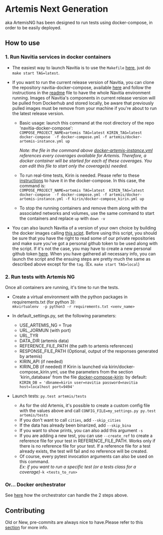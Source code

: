 # Artemis Next Generation

aka ArtemisNG has been designed to run tests using docker-compose, in order to be easily deployed.

## How to use

### 1. Run Navitia services in docker containers

*   The easiest way to launch Navitia is to use the `Makefile` [here](https://github.com/CanalTP/artemis/blob/master/Makefile), just do `make start TAG=latest`.

*   If you want to run the current release version of Navitia, you can clone the repository navitia-docker-compose, available [here](https://github.com/CanalTP/navitia-docker-compose) and follow the instructions in the [readme](https://github.com/CanalTP/navitia-docker-compose/blob/master/README.md) file to have the whole Navitia environment running. Images of Navitia's components in current release version will be pulled from Dockerhub and stored locally, be aware that previously pulled images must be remove from your machine if you're about to run the latest release version.

    - Basic usage: launch this command at the root directory of the repo 'navitia-docker-compose':\
    `COMPOSE_PROJECT_NAME=artemis TAG=latest KIRIN_TAG=latest docker-compose  -f docker-compose.yml -f artemis/docker-artemis-instance.yml up`

        *Note: the file in the command above [docker-artemis-instance.yml](https://github.com/CanalTP/navitia-docker-compose/blob/master/artemis/docker-artemis-instance.yml) references every coverages available for Artemis. Therefore, a docker container will be started for each of these coverages. You can edit this file to start only the coverage(s) needed.*
    - To run real-time tests, Kirin is needed. Please refer to these
    [instructions](https://github.com/CanalTP/navitia-docker-compose/blob/master/kirin/README.md) to have it in the docker-compose. In this case, the command is:\
    `COMPOSE_PROJECT_NAME=artemis TAG=latest  KIRIN_TAG=latest docker-compose  -f docker-compose.yml -f artemis/docker-artemis-instance.yml -f kirin/docker-compose_kirin.yml up`

    - To stop the running containers and remove them along with the associated networks and volumes, use the same command to start the containers and replace `up` with `down -v`

*   You can also launch Navitia of a version of your own choice by building the docker images calling [this scipt](https://github.com/CanalTP/navitia-docker-compose/blob/master/builder_from_package/build.sh). Before using this script, you should be sure that you have the right to read some of our private repositories and make sure you've got a personal github token to be used along with the script. If it's not the case, you may have to create a new personal github token [here](https://github.com/settings/tokens/). When you have gathered all necessary info, you can launch the script and the ensuing steps are pretty much the same as described above except for the `tag`. (Ex. `make start TAG=local`) 



### 2. Run tests with Artemis NG

Once all containers are running, it's time to run the tests.

* Create a virtual environment with the python packages in requirements.txt (for python 3):\
    `mkvirtualenv  -p python3 -r requirements.txt <venv_name>`

* In default_settings.py, set the following parameters:
    - USE_ARTEMIS_NG = True
    - URL_JORMUN (with port)
    - URL_TYR
    - DATA_DIR (artemis data)
    - REFERENCE_FILE_PATH (the path to artemis references)
    - RESPONSE_FILE_PATH (Optional, output of the responses generated by artemis)
    - KIRIN_API (if needed)
    - KIRIN_DB (if needed)
      If Kirin is launched via kirin/docker-compose_kirin.yml, use the parameters from the section 'kirin_database' from the file [docker-compose-kirin](https://github.com/CanalTP/navitia-docker-compose/blob/master/kirin/docker-compose_kirin.yml):
      by default: `KIRIN_DB = 'dbname=kirin user=navitia password=navitia host=localhost port=9494'`

* Launch tests: `py.test artemis/tests`
    - As for the old Artemis, it's possible to create a custom config file with the values above and call `CONFIG_FILE=my_settings.py py.test artemis/tests`
    - If you don't want to call `cities`, add `--skip_cities`
    - If the data has already been binarized, add `--skip_bina`
    - If you want to show prints, you can also add this argument `-s`
    - If you are adding a new test, you can use `--create_ref` to create a reference file for your test in REFERENCE_FILE_PATH.
      Works only if there is no reference file for your test.
      If a reference file for a test already exists, the test will fail and no reference will be created.
    - Of course, every pytest invocation arguments can also be used on this command.\
      *Ex: if you want to run a specific test (or a tests class for a coverage)*`-k <tests_to_run>`

### Or... Docker orchestrator

See [here](https://github.com/CanalTP/artemis/blob/master/artemis/docker_orchestrator.md) how the orchestrator can handle the 2 steps above.


## Contributing

Old or New, pre-commits are always nice to have.Please refer to this [section](https://github.com/CanalTP/artemis#contributing) for more info.
